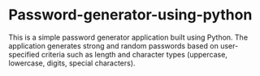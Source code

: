 # Password-generator-using-python
This is a simple password generator application built using Python. The application generates strong and random passwords based on user-specified criteria such as length and character types (uppercase, lowercase, digits, special characters). 
